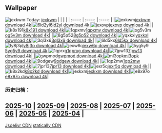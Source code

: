## Wallpaper
![jexkwm](https://w.wallhaven.cc/full/je/wallhaven-jexkwm.jpg) Today: [jexkwm](https://th.wallhaven.cc/small/je/jexkwm.jpg)
|      |      |      |
| :----: | :----: | :----: |
|![jexkwm](https://th.wallhaven.cc/small/je/jexkwm.jpg)[jexkwm download 4k](https://wallhaven.cc/w/jexkwm)|![6ld2yl](https://th.wallhaven.cc/small/6l/6ld2yl.jpg)[6ld2yl download 4k](https://wallhaven.cc/w/6ld2yl)|![jexovp](https://th.wallhaven.cc/small/je/jexovp.jpg)[jexovp download 4k](https://wallhaven.cc/w/jexovp)|
|![k8x191](https://th.wallhaven.cc/small/k8/k8x191.jpg)[k8x191 download 4k](https://wallhaven.cc/w/k8x191)|![1qpxmv](https://th.wallhaven.cc/small/1q/1qpxmv.jpg)[1qpxmv download 4k](https://wallhaven.cc/w/1qpxmv)|![og5v3m](https://th.wallhaven.cc/small/og/og5v3m.jpg)[og5v3m download 4k](https://wallhaven.cc/w/og5v3m)|
|![8g5p52](https://th.wallhaven.cc/small/8g/8g5p52.jpg)[8g5p52 download 4k](https://wallhaven.cc/w/8g5p52)|![yqxkxl](https://th.wallhaven.cc/small/yq/yqxkxl.jpg)[yqxkxl download 4k](https://wallhaven.cc/w/yqxkxl)|![3ql3x6](https://th.wallhaven.cc/small/3q/3ql3x6.jpg)[3ql3x6 download 4k](https://wallhaven.cc/w/3ql3x6)|
|![6ld5kx](https://th.wallhaven.cc/small/6l/6ld5kx.jpg)[6ld5kx download 4k](https://wallhaven.cc/w/6ld5kx)|![ly8j3p](https://th.wallhaven.cc/small/ly/ly8j3p.jpg)[ly8j3p download 4k](https://wallhaven.cc/w/ly8j3p)|![jexw6q](https://th.wallhaven.cc/small/je/jexw6q.jpg)[jexw6q download 4k](https://wallhaven.cc/w/jexw6q)|
|![5yg5y9](https://th.wallhaven.cc/small/5y/5yg5y9.jpg)[5yg5y9 download 4k](https://wallhaven.cc/w/5yg5y9)|![1qprxg](https://th.wallhaven.cc/small/1q/1qprxg.jpg)[1qprxg download 4k](https://wallhaven.cc/w/1qprxg)|![7jpw13](https://th.wallhaven.cc/small/7j/7jpw13.jpg)[7jpw13 download 4k](https://wallhaven.cc/w/7jpw13)|
|![gwpmod](https://th.wallhaven.cc/small/gw/gwpmod.jpg)[gwpmod download 4k](https://wallhaven.cc/w/gwpmod)|![ml3opk](https://th.wallhaven.cc/small/ml/ml3opk.jpg)[ml3opk download 4k](https://wallhaven.cc/w/ml3opk)|![9odgew](https://th.wallhaven.cc/small/9o/9odgew.jpg)[9odgew download 4k](https://wallhaven.cc/w/9odgew)|
|![1qp2mw](https://th.wallhaven.cc/small/1q/1qp2mw.jpg)[1qp2mw download 4k](https://wallhaven.cc/w/1qp2mw)|![7jpr13](https://th.wallhaven.cc/small/7j/7jpr13.jpg)[7jpr13 download 4k](https://wallhaven.cc/w/7jpr13)|![jexr5q](https://th.wallhaven.cc/small/je/jexr5q.jpg)[jexr5q download 4k](https://wallhaven.cc/w/jexr5q)|
|![k8x2kd](https://th.wallhaven.cc/small/k8/k8x2kd.jpg)[k8x2kd download 4k](https://wallhaven.cc/w/k8x2kd)|![jexkxm](https://th.wallhaven.cc/small/je/jexkxm.jpg)[jexkxm download 4k](https://wallhaven.cc/w/jexkxm)|![e8x97o](https://th.wallhaven.cc/small/e8/e8x97o.jpg)[e8x97o download 4k](https://wallhaven.cc/w/e8x97o)|

### 历史归档：
[2025-10](https://github.com/april-projects/april-wallpaper/tree/main/picture/2025-10/) | [2025-09](https://github.com/april-projects/april-wallpaper/tree/main/picture/2025-09/) | [2025-08](https://github.com/april-projects/april-wallpaper/tree/main/picture/2025-08/) | [2025-07](https://github.com/april-projects/april-wallpaper/tree/main/picture/2025-07/) | [2025-06](https://github.com/april-projects/april-wallpaper/tree/main/picture/2025-06/) | [2025-05](https://github.com/april-projects/april-wallpaper/tree/main/picture/2025-05/) | [2025-04](https://github.com/april-projects/april-wallpaper/tree/main/picture/2025-04/) | 
---
[Jsdelivr CDN](https://cdn.jsdelivr.net/gh/april-projects/april-wallpaper/api.json)
[statically CDN](https://cdn.statically.io/gh/april-projects/april-wallpaper/main/api.json)